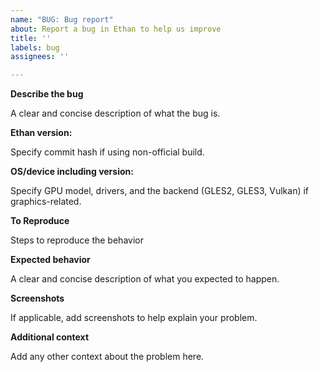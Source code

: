 ```yaml
---
name: "BUG: Bug report"
about: Report a bug in Ethan to help us improve
title: ''
labels: bug
assignees: ''

---
```


<!-- Please search existing issues for potential duplicates before filing yours:
 https://github.com/zZnghialamZz/Ethan/issues?q= -->

**Describe the bug**

A clear and concise description of what the bug is.

**Ethan version:**

Specify commit hash if using non-official build.

**OS/device including version:**

Specify GPU model, drivers, and the backend (GLES2, GLES3, Vulkan) if 
graphics-related.

**To Reproduce**

Steps to reproduce the behavior

**Expected behavior**

A clear and concise description of what you expected to happen.

**Screenshots**

If applicable, add screenshots to help explain your problem.

**Additional context**

Add any other context about the problem here.
